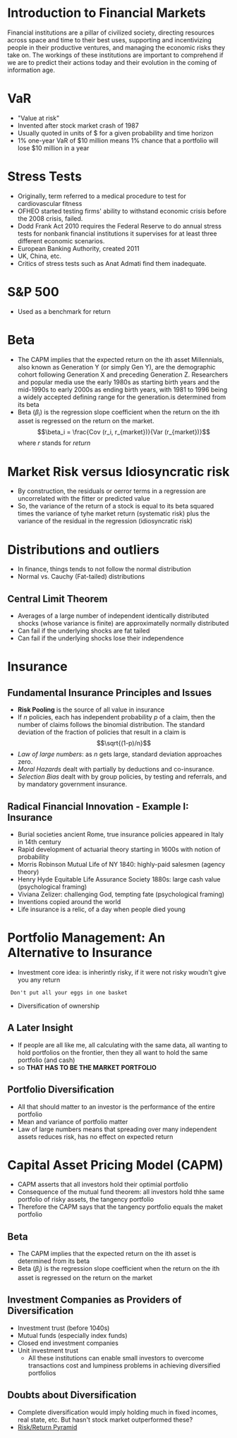 # Introduction to Financial Markets

Financial institutions are a pillar of civilized society, directing resources across space and time to their best uses,
supporting and incentivizing people in their productive ventures, and managing the economic risks they take on. The workings
of these institutions are important to comprehend if we are to predict their actions today and their evolution in the
coming of information age.

# VaR
- "Value at risk"
- Invented after stock market crash of 1987
- Usually quoted in units of $ for a given probability and time horizon
- 1% one-year VaR of $10 million means 1% chance that a portfolio will lose $10 million in a year

# Stress Tests
- Originally, term referred to a medical procedure to test for cardiovascular fitness
- OFHEO started testing firms' ability to withstand economic crisis before the 2008 crisis, failed.
- Dodd Frank Act 2010 requires the Federal Reserve to do annual stress tests for nonbank financial institutions it supervises for at least three different economic scenarios.
- European Banking Authority, created 2011
- UK, China, etc.
- Critics of stress tests such as Anat Admati find them inadequate.

# S&P 500
- Used as a benchmark for return

# Beta
- The CAPM implies that the expected return on the ith asset Millennials, also known as Generation Y (or simply Gen Y), are the demographic cohort following Generation X and preceding Generation Z. Researchers and popular media use the early 1980s as starting birth years and the mid-1990s to early 2000s as ending birth years, with 1981 to 1996 being a widely accepted defining range for the generation.is determined from its beta
- Beta ($\beta_i$) is the regression slope coefficient when the return on the ith asset is regressed on the return on the market.
$$\beta_i = \frac{Cov (r_i, r_{market})}{Var (r_{market})}$$
where $r$ stands for _return_

# Market Risk versus Idiosyncratic risk
- By construction, the residuals or oerror terms in a regression are uncorrelated with the fitter or predicted value
- So, the variance of the return of a stock is equal to its beta squared times the variance of tyhe market return (systematic risk) plus the variance of the residual in the regression (idiosyncratic risk)

# Distributions and outliers
- In finance, things tends to not follow the normal distribution
- Normal vs. Cauchy (Fat-tailed) distributions

## Central Limit Theorem
- Averages of a large number of independent identically distributed shocks (whose variance is finite) are approximatelly normally distributed
- Can fail if the underlying shocks are fat tailed
- Can fail if the underlying shocks lose their independence

# Insurance
## Fundamental Insurance Principles and Issues
- __Risk Pooling__ is the source of all value in insurance
- If _n_ policies, each has independent probability _p_ of a claim, then the number of claims follows the binomial distribution. The standard deviation of the fraction of policies that result in a claim is
$$\sqrt{(1-p)/n}$$
- _Law of large numbers_: as _n_ gets large, standard deviation approaches zero.
- _Moral Hazards_ dealt with partially by deductions and co-insurance.
- _Selection Bias_ dealt with by group policies, by testing and referrals, and by mandatory government insurance.
## Radical Financial Innovation - Example I: Insurance
- Burial societies ancient Rome, true insurance policies appeared in Italy in 14th century
- Rapid development of actuarial theory starting in 1600s with notion of probability
- Morris Robinson Mutual Life of NY 1840: highly-paid salesmen (agency theory)
- Henry Hyde Equitable Life Assurance Society 1880s: large cash value (psychological framing)
- Viviana Zelizer: challenging God, tempting fate (psychological framing)
- Inventions copied around the world
- Life insurance is a relic, of a day when people died young

# Portfolio Management: An Alternative to Insurance
- Investment core idea: is inherintly risky, if it were not risky woudn't give you any return
```
 Don't put all your eggs in one basket
```
- Diversification of ownership

## A Later Insight
- If people are all like me, all calculating with the same data, all wanting to hold portfolios on the frontier, then they all want to hold the same portfolio (and cash)
- so __THAT HAS TO BE THE MARKET PORTFOLIO__

## Portfolio Diversification
- All that should matter to an investor is the performance of the entire portfolio
- Mean and variance of portfolio matter
- Law of large numbers means that spreading over many independent assets reduces risk, has no effect on expected return

# Capital Asset Pricing Model (CAPM)
- CAPM asserts that all investors hold their optimial portfolio
- Consequence of the mutual fund theorem: all investors hold thhe same portfolio of risky assets, the tangency portfolio
- Therefore the CAPM says that the tangency portfolio equals the maket portfolio

## Beta
- The CAPM implies that the expected return on the ith asset is determined from its beta
- Beta ($β_i$) is the regression slope coefficient when the return on the ith asset is regressed on the
return on the market

## Investment Companies as Providers of Diversification
- Investment trust (before 1040s)
- Mutual funds (especially index funds)
- Closed end investment companies
- Unit investment trust
  - All these institutions can enable small investors to overcome transactions cost and lumpiness problems in achieving diversified portfolios

## Doubts about Diversification
- Complete diversification would imply holding much in fixed incomes, real state, etc. But hasn't stock market outperformed these?
- [Risk/Return Pyramid](https://www.investopedia.com/thmb/F1dQqU5OOp9p1KpkBsNgito7J6Y=/6250x0/filters:no_upscale():max_bytes(150000):strip_icc():format(webp)/DeterminingRiskandtheRiskPyramid3-1cc4e411548c431aa97ac24bea046770.png)
